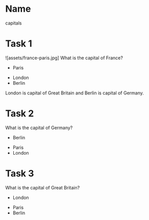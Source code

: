 # Name
capitals

# Task 1
![assets/france-paris.jpg]
What is the capital of France?

* Paris
- London
- Berlin

London is capital of Great Britain
and Berlin is capital of Germany.

# Task 2
What is the capital of Germany?

* Berlin
- Paris
- London

# Task 3
What is the capital of Great Britain?

* London
- Paris
- Berlin
